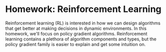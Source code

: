 # Homework: Reinforcement Learning

Reinforcement learning (RL) is interested in how we can design algorithms that get better at making decisions in dynamic environments. In this homework, we'll focus on policy gradient algorithms. Reinforcement learning contains a plethora of algorithm components and types, but the policy gradient family is easier to explain and get some intuition on.
